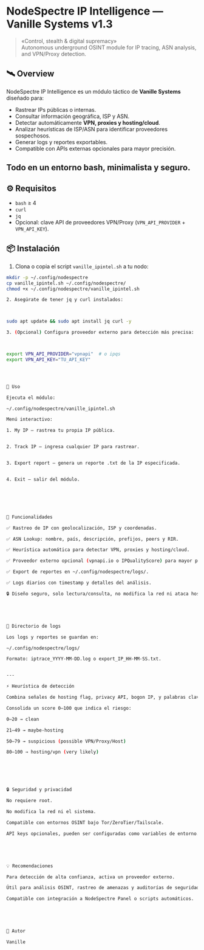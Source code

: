 # NodeSpectre IP Intelligence — Vanille Systems v1.3

> «Control, stealth & digital supremacy»  
> Autonomous underground OSINT module for IP tracing, ASN analysis, and VPN/Proxy detection.



## 🛰 Overview

NodeSpectre IP Intelligence es un módulo táctico de **Vanille Systems** diseñado para:

- Rastrear IPs públicas o internas.
- Consultar información geográfica, ISP y ASN.
- Detectar automáticamente **VPN, proxies y hosting/cloud**.
- Analizar heurísticas de ISP/ASN para identificar proveedores sospechosos.
- Generar logs y reportes exportables.
- Compatible con APIs externas opcionales para mayor precisión.

Todo en un entorno **bash**, minimalista y seguro.
---

## ⚙️ Requisitos

- `bash` ≥ 4
- `curl`
- `jq`
- Opcional: clave API de proveedores VPN/Proxy (`VPN_API_PROVIDER` + `VPN_API_KEY`).



## 📦 Instalación

1. Clona o copia el script `vanille_ipintel.sh` a tu nodo:

```bash
mkdir -p ~/.config/nodespectre
cp vanille_ipintel.sh ~/.config/nodespectre/
chmod +x ~/.config/nodespectre/vanille_ipintel.sh

2. Asegúrate de tener jq y curl instalados:



sudo apt update && sudo apt install jq curl -y

3. (Opcional) Configura proveedor externo para detección más precisa:



export VPN_API_PROVIDER="vpnapi"  # o ipqs
export VPN_API_KEY="TU_API_KEY"




🚀 Uso

Ejecuta el módulo:

~/.config/nodespectre/vanille_ipintel.sh

Menú interactivo:

1. My IP — rastrea tu propia IP pública.


2. Track IP — ingresa cualquier IP para rastrear.


3. Export report — genera un reporte .txt de la IP especificada.


4. Exit — salir del módulo.






📝 Funcionalidades

✅ Rastreo de IP con geolocalización, ISP y coordenadas.

✅ ASN Lookup: nombre, país, descripción, prefijos, peers y RIR.

✅ Heurística automática para detectar VPN, proxies y hosting/cloud.

✅ Proveedor externo opcional (vpnapi.io o IPQualityScore) para mayor precisión.

✅ Export de reportes en ~/.config/nodespectre/logs/.

✅ Logs diarios con timestamp y detalles del análisis.

🔒 Diseño seguro, solo lectura/consulta, no modifica la red ni ataca hosts.





📂 Directorio de logs

Los logs y reportes se guardan en:

~/.config/nodespectre/logs/

Formato: iptrace_YYYY-MM-DD.log o export_IP_HH-MM-SS.txt.


---

⚡ Heurística de detección

Combina señales de hosting flag, privacy API, bogon IP, y palabras clave de ISP/ASN.

Consolida un score 0–100 que indica el riesgo:

0–20 → clean

21–49 → maybe-hosting

50–79 → suspicious (possible VPN/Proxy/Host)

80–100 → hosting/vpn (very likely)






🔒 Seguridad y privacidad

No requiere root.

No modifica la red ni el sistema.

Compatible con entornos OSINT bajo Tor/ZeroTier/Tailscale.

API keys opcionales, pueden ser configuradas como variables de entorno.





💡 Recomendaciones

Para detección de alta confianza, activa un proveedor externo.

Útil para análisis OSINT, rastreo de amenazas y auditorías de seguridad.

Compatible con integración a NodeSpectre Panel o scripts automáticos.





🖤 Autor

Vanille
